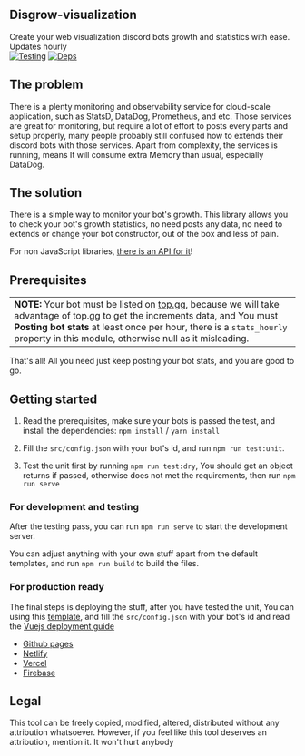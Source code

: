 ## Disgrow-visualization
  
Create your web visualization discord bots growth and statistics with ease. Updates hourly  
[![Testing](https://github.com/sinkaroid/disgrow-visualization/workflows/Testing/badge.svg)](https://github.com/sinkaroid/disgrow/actions/workflows/disgrow.yml) [![Deps](https://img.shields.io/npm/v/disgrow?label=disgrow&logo=npm&logoColor=white&color=blue)](https://github.com/sinkaroid/disgrow/actions/workflows/disgrow.yml)

## The problem
There is a plenty monitoring and observability service for cloud-scale application, such as StatsD, DataDog, Prometheus, and etc. Those services are great for monitoring, but require a lot of effort to posts every parts and setup properly, many people probably still confused how to extends their discord bots with those services. Apart from complexity, the services is running, means It will consume extra Memory than usual, especially DataDog.

## The solution
There is a simple way to monitor your bot's growth. This library allows you to check your bot's growth statistics, no need posts any data, no need to extends or change your bot constructor, out of the box and less of pain.  

For non JavaScript libraries, [there is an API for it](https://github.com/sinkaroid/disgrow/tree/api)! 

## Prerequisites
<table>
	<td><b>NOTE:</b> Your bot must be listed on <a href="https://top.gg">top.gg</a>, because we will take advantage of top.gg to get the increments data, and You must <strong>Posting bot stats</strong> at least once per hour, there is a <code>stats_hourly</code> property in this module, otherwise null as it misleading.</td>
</table>
That's all! All you need just keep posting your bot stats, and you are good to go.

## Getting started
1. Read the prerequisites, make sure your bots is passed the test, and install the dependencies: `npm install` / `yarn install`

2. Fill the `src/config.json` with your bot's id, and run `npm run test:unit`.

3. Test the unit first by running `npm run test:dry`, You should get an object returns if passed, otherwise does not met the requirements, then run `npm run serve`

### For development and testing
After the testing pass, you can run `npm run serve` to start the development server.  

You can adjust anything with your own stuff apart from the default templates, and run `npm run build` to build the files.

### For production ready
The final steps is deploying the stuff, after you have tested the unit, You can using this [template](https://github.com/sinkaroid/disgrow-visualization/generate), and fill the `src/config.json` with your bot's id and read the [Vuejs deployment guide](https://cli.vuejs.org/guide/deployment.html)

- [Github pages](https://cli.vuejs.org/guide/deployment.html#github-pages)
- [Netlify](https://cli.vuejs.org/guide/deployment.html#netlify)
- [Vercel](https://cli.vuejs.org/guide/deployment.html#vercel)
- [Firebase](https://cli.vuejs.org/guide/deployment.html#firebase)

## Legal
This tool can be freely copied, modified, altered, distributed without any attribution whatsoever. However, if you feel
like this tool deserves an attribution, mention it. It won't hurt anybody